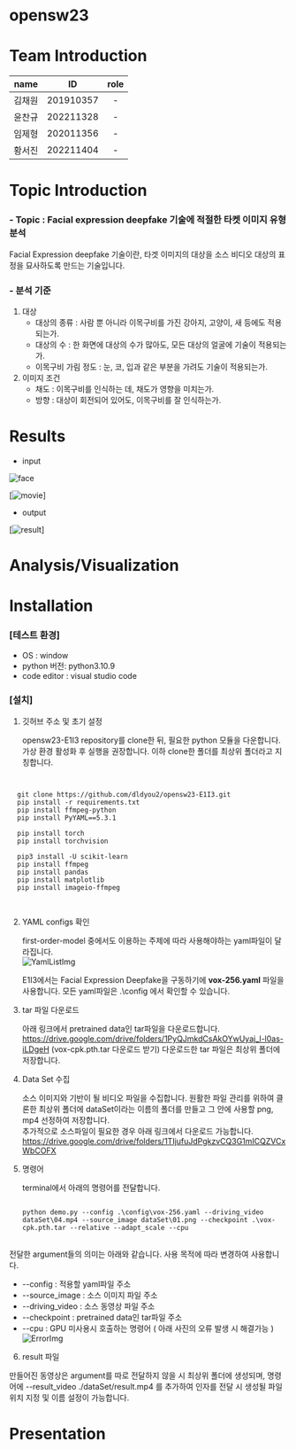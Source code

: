 # opensw23

# Team Introduction

|  name  |    ID     | role |
| :----: | :-------: | :--: |
| 김채원 | 201910357 |  -   |
| 윤찬규 | 202211328 |  -   |
| 임제형 | 202011356 |  -   |
| 황서진 | 202211404 |  -   |

# Topic Introduction

### - Topic : Facial expression deepfake 기술에 적절한 타켓 이미지 유형 분석<br/>
Facial Expression deepfake 기술이란, 타겟 이미지의 대상을 소스 비디오 대상의 표정을 묘사하도록 만드는 기술입니다.

### - 분석 기준
1. 대상
   - 대상의 종류 : 사람 뿐 아니라 이목구비를 가진 강아지, 고양이, 새 등에도 적용되는가.
   - 대상의 수 : 한 화면에 대상의 수가 많아도, 모든 대상의 얼굴에 기술이 적용되는가.
   - 이목구비 가림 정도 : 눈, 코, 입과 같은 부분을 가려도 기술이 적용되는가.
2. 이미지 조건
   - 채도 : 이목구비를 인식하는 데, 채도가 영향을 미치는가.
   - 방향 : 대상이 회전되어 있어도, 이목구비를 잘 인식하는가.

# Results

- input

![face](https://github.com/dldyou2/opensw23-E1I3/assets/60469410/51d424c2-2637-427a-8574-ae64778ac555)

[![movie](https://github.com/dldyou2/opensw23-E1I3/assets/60469410/fef9b4f3-bd34-4d94-91a8-8eb4d8d4eb4d)]

- output

[![result](https://github.com/dldyou2/opensw23-E1I3/assets/60469410/b1030e12-4a91-484a-9368-e70adb69c002)]

# Analysis/Visualization

# Installation

### [테스트 환경]

- OS : window
- python 버전: python3.10.9
- code editor : visual studio code

### [설치]

1. 깃허브 주소 및 초기 설정

   opensw23-E1I3 repository를 clone한 뒤, 필요한 python 모듈을 다운합니다. 가상 환경 활성화 후 실행을 권장합니다. 이하 clone한 폴더를 최상위 폴더라고 지칭합니다.

<pre>
<code>

  git clone https://github.com/dldyou2/opensw23-E1I3.git
  pip install -r requirements.txt
  pip install ffmpeg-python
  pip install PyYAML==5.3.1

  pip install torch
  pip install torchvision

  pip3 install -U scikit-learn
  pip install ffmpeg
  pip install pandas
  pip install matplotlib
  pip install imageio-ffmpeg

</code>
</pre>

2. YAML configs 확인

   first-order-model 중에서도 이용하는 주제에 따라 사용해야하는 yaml파일이 달라집니다.  
   ![YamlListImg](https://github.com/dldyou2/opensw23-E1I3/blob/f8717260b81905717e92017534bc65b13ce9780d/yamlListImg.png)

   E1I3에서는 Facial Expression Deepfake을 구동하기에 **vox-256.yaml** 파일을 사용합니다. 모든 yaml파일은 .\config 에서 확인할 수 있습니다.

3. tar 파일 다운로드

   아래 링크에서 pretrained data인 tar파일을 다운로드합니다.
   https://drive.google.com/drive/folders/1PyQJmkdCsAkOYwUyaj_l-l0as-iLDgeH (vox-cpk.pth.tar 다운로드 받기)
   다운로드한 tar 파일은 최상위 폴더에 저장합니다.

4. Data Set 수집

   소스 이미지와 기반이 될 비디오 파일을 수집합니다.
   원활한 파일 관리를 위하여 클론한 최상위 폴더에 dataSet이라는 이름의 폴더를 만들고 그 안에 사용할 png, mp4 선정하여 저장합니다.  
   추가적으로 소스파일이 필요한 경우 아래 링크에서 다운로드 가능합니다.  
   https://drive.google.com/drive/folders/1TIjufuJdPgkzvCQ3G1mICQZVCxWbCOFX

5. 명령어

   terminal에서 아래의 명령어를 전달합니다.
   <pre>
   <code>
   python demo.py --config .\config\vox-256.yaml --driving_video dataSet\04.mp4 --source_image dataSet\01.png --checkpoint .\vox-cpk.pth.tar --relative --adapt_scale --cpu
   </code>
   </pre>

전달한 argument들의 의미는 아래와 같습니다. 사용 목적에 따라 변경하여 사용합니다.

- --config : 적용할 yaml파일 주소
- --source_image : 소스 이미지 파일 주소
- --driving_video : 소스 동영상 파일 주소
- --checkpoint : pretrained data인 tar파일 주소
- --cpu : GPU 미사용시 호출하는 명령어 ( 아래 사진의 오류 발생 시 해결가능 )  
  ![ErrorImg](https://github.com/dldyou2/opensw23-E1I3/blob/f8717260b81905717e92017534bc65b13ce9780d/errorImg.png)

6. result 파일

만들어진 동영상은 argument를 따로 전달하지 않을 시 최상위 폴더에 생성되며, 명령어에 --result_video ./dataSet/result.mp4 를 추가하여 인자를 전달 시 생성될 파일위치 지정 및 이름 설정이 가능합니다.

# Presentation
